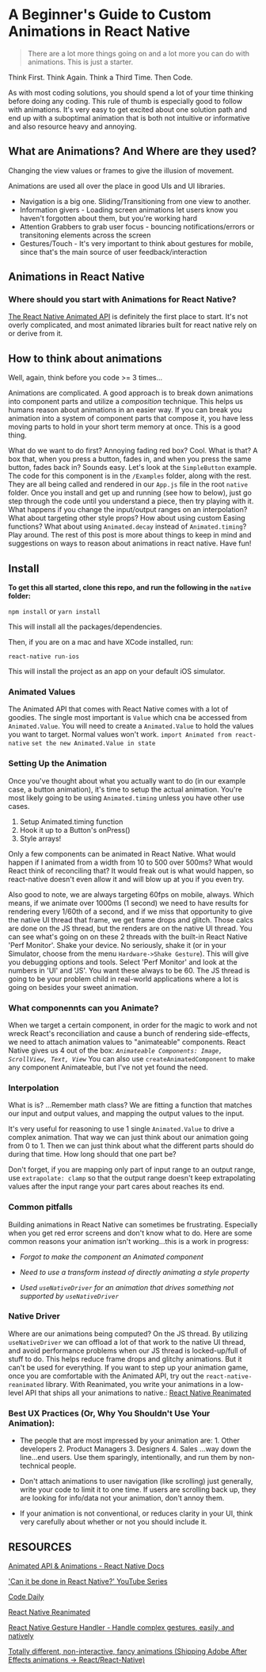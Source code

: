 # A Beginner's Guide to Custom Animations in React Native

> There are a lot more things going on and a lot more you can do with animations. This is just a starter.

Think First. Think Again. Think a Third Time. Then Code.

As with most coding solutions, you should spend a lot of your time thinking before doing any coding. This rule of thumb is especially good to follow with animations. It's very easy to get excited about one solution path and end up with a suboptimal animation that is both not intuitive or informative and also resource heavy and annoying.

## What are Animations? And Where are they used?

Changing the view values or frames to give the illusion of movement.

Animations are used all over the place in good UIs and UI libraries.

- Navigation is a big one. Sliding/Transitioning from one view to another.
- Information givers - Loading screen animations let users know you haven't forgotten about them, but you're working hard
- Attention Grabbers to grab user focus - bouncing notifications/errors or transitoning elements across the screen
- Gestures/Touch - It's very important to think about gestures for mobile, since that's the main source of user feedback/interaction

## Animations in React Native

### Where should you start with Animations for React Native?

[The React Native Animated API](https://facebook.github.io/react-native/docs/animated) is definitely the first place to start. It's not overly complicated, and most animated libraries built for react native rely on or derive from it.

## How to think about animations

Well, again, think before you code >= 3 times...

Animations are complicated. A good approach is to break down animations into component parts and utilize a _composition_ technique. This helps us humans reason about animations in an easier way. If you can break you animation into a system of component parts that compose it, you have less moving parts to hold in your short term memory at once. This is a good thing.

What do we want to do first? Annoying fading red box? Cool. What is that? A box that, when you press a button, fades in, and when you press the same button, fades back in? Sounds easy. Let's look at the `SimpleButton` example. The code for this component is in the `/Examples` folder, along with the rest. They are all being called and rendered in our `App.js` file in the root `native` folder. Once you install and get up and running (see how to below), just go step through the code until you understand a piece, then try playing with it. What happens if you change the input/output ranges on an interpolation? What about targeting other style props? How about using custom Easing functions? What about using `Animated.decay` instead of `Animated.timing`? Play around. The rest of this post is more about things to keep in mind and suggestions on ways to reason about animations in react native. Have fun!

## Install

**To get this all started, clone this repo, and run the following in the `native` folder:**

`npm install` or `yarn install`

This will install all the packages/dependencies.

Then, if you are on a mac and have XCode installed, run:

`react-native run-ios`

This will install the project as an app on your default iOS simulator.

### Animated Values

The Animated API that comes with React Native comes with a lot of goodies. The single most important is `Value` which cna be accessed from `Animated.Value`. You will need to create a `Animated.Value` to hold the values you want to target. Normal values won't work.
`import Animated from react-native`
`set the new Animated.Value in state`

### Setting Up the Animation

Once you've thought about what you actually want to do (in our example case, a button animation), it's time to setup the actual animation. You're most likely going to be using `Animated.timing` unless you have other use cases.

1. Setup Animated.timing function
1. Hook it up to a Button's onPress()
1. Style arrays!

Only a few components can be animated in React Native. What would happen if I animated from a width from 10 to 500 over 500ms? What would React think of reconciling that? It would freak out is what would happen, so react-native doesn't even allow it and will blow up at you if you even try.

Also good to note, we are always targeting 60fps on mobile, always. Which means, if we animate over 1000ms (1 second) we need to have results for rendering every 1/60th of a second, and if we miss that opportunity to give the native UI thread that frame, we get frame drops and glitch. Those calcs are done on the JS thread, but the renders are on the native UI thread. You can see what's going on on these 2 threads with the built-in React Native 'Perf Monitor'. Shake your device. No seriously, shake it (or in your Simulator, choose from the menu `Hardware->Shake Gesture`). This will give you debugging options and tools. Select 'Perf Monitor' and look at the numbers in 'UI' and 'JS'. You want these always to be 60. The JS thread is going to be your problem child in real-world applications where a lot is going on besides your sweet animation.

### What componennts can you Animate?

When we target a certain component, in order for the magic to work and not wreck React's reconciliation and cause a bunch of rendering side-effects, we need to attach animation values to "animateable" components. React Native gives us 4 out of the box:
_`Animateable Components: Image, ScrollView, Text, View`_
You can also use `createAnimatedComponent` to make any component Animateable, but I've not yet found the need.

### Interpolation

What is is? ...Remember math class? We are fitting a function that matches our input and output values, and mapping the output values to the input.

It's very useful for reasoning to use 1 single `Animated.Value` to drive a complex animation. That way we can just think about our animation going from 0 to 1. Then we can just think about what the different parts should do during that time. How long should that one part be?

Don't forget, if you are mapping only part of input range to an output range, use `extrapolate: clamp` so that the output range doesn't keep extrapolating values after the input range your part cares about reaches its end.

### Common pitfalls

Building animations in React Native can sometimes be frustrating. Especially when you get red error screens and don't know what to do. Here are some common reasons your animation isn't working...this is a work in progress:

- _Forgot to make the component an Animated component_

- _Need to use a transform instead of directly animating a style property_

- _Used `useNativeDriver` for an animation that drives something not supported by `useNativeDriver`_

### Native Driver

Where are our animations being computed? On the JS thread. By utilizing `useNativeDriver` we can offload a lot of that work to the native UI thread, and avoid performance problems when our JS thread is locked-up/full of stuff to do. This helps reduce frame drops and glitchy animations. But it can't be used for everything. If you want to step up your animation game, once you are comfortable with the Animated API, try out the `react-native-reanimated` library. With Reanimated, you write your animations in a low-level API that ships all your animations to native.: [React Native Reanimated](https://github.com/kmagiera/react-native-reanimated)

### Best UX Practices (Or, Why You Shouldn't Use Your Animation):

- The people that are most impressed by your animation are: 1. Other developers 2. Product Managers 3. Designers 4. Sales ...way down the line...end users. Use them sparingly, intentionally, and run them by non-technical people.

- Don't attach animations to user navigation (like scrolling) just generally, write your code to limit it to one time. If users are scrolling back up, they are looking for info/data not your animation, don't annoy them.

- If your animation is not conventional, or reduces clarity in your UI, think very carefully about whether or not you should include it.

## RESOURCES

[Animated API & Animations - React Native Docs](https://facebook.github.io/react-native/docs/animated)

['Can it be done in React Native?' YouTube Series](https://www.youtube.com/channel/UC806fwFWpiLQV5y-qifzHnA)

[Code Daily](https://codedaily.io/technology/2)

[React Native Reanimated](https://github.com/kmagiera/react-native-reanimated)

[React Native Gesture Handler - Handle complex gestures, easily, and natively](https://github.com/kmagiera/react-native-gesture-handler)

[Totally different, non-interactive, fancy animations (Shipping Adobe After Effects animations -> React/React-Native)](https://airbnb.io/lottie/)
